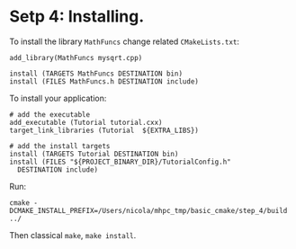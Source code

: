 # Setp 4: Installing.

To install the library `MathFuncs` change related `CMakeLists.txt`:
````
add_library(MathFuncs mysqrt.cpp)

install (TARGETS MathFuncs DESTINATION bin)
install (FILES MathFuncs.h DESTINATION include)
````
To install your application:
```
# add the executable
add_executable (Tutorial tutorial.cxx)
target_link_libraries (Tutorial  ${EXTRA_LIBS})

# add the install targets
install (TARGETS Tutorial DESTINATION bin)
install (FILES "${PROJECT_BINARY_DIR}/TutorialConfig.h" 
  DESTINATION include)
```
Run:
```
cmake -DCMAKE_INSTALL_PREFIX=/Users/nicola/mhpc_tmp/basic_cmake/step_4/build ../
```
Then classical `make`, `make install`.